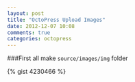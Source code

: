 ```yaml
---
layout: post
title: "OctoPress Upload Images"
date: 2012-12-07 10:08
comments: true
categories: octopress
---
```


###First all 
make `source/images/img` folder

{% gist 4230466 %}


